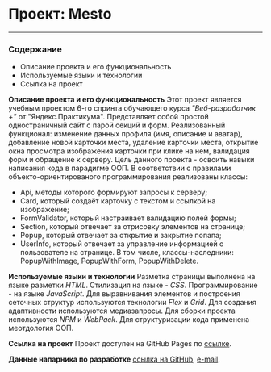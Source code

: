 # Проект: Mesto
-------------------------------

### Содержание
* Описание проекта и его функциональность
* Используемые языки и технологии
* Ссылка на проект


**Описание проекта и его функциональность**
Этот проект является учебным проектом 6-го спринта обучающего курса _"Веб-разработчик +"_ от "Яндекс.Практикума".
Представляет собой простой одностраничный сайт с парой секций и форм.
Реализованный функционал: изменение данных профиля (имя, описание и аватар), добавление новой карточки места, удаление карточки места, открытие окна просмотра изображения карточки при клике на нем, валидация форм и обращение к серверу.
Цель данного проекта - освоить навыки написания кода в парадигме ООП. В соответствии с правилами объекто-ориентированого программирования реализованы классы:
- Api, методы которого формируют запросы к серверу;
- Card, который создаёт карточку с текстом и ссылкой на изображение;
- FormValidator, который настраивает валидацию полей формы;
- Section, который отвечает за отрисовку элементов на странице;
- Popup, который отвечает за открытие и закрытие попапа;
- UserInfo, который отвечает за управление информацией о пользователе на странице.
В том числе, классы-наследники: PopupWithImage, PopupWithForm, PopupWithDelete.

**Используемые языки и технологии**
Разметка страницы выполнена на языке разметки _HTML_. Стилизация на языке - _CSS_. Программирование - на языке _JavaScript_.
Для выравнивания элементов и построения сеточных структур используются технологии _Flex_ и _Grid_.
Для создания адаптивности используются медиазапросы.
Для сборки проекта используются _NPM_ и _WebPack_.
Для структуризации кода применена меотдология ООП.

**Ссылка на проект**
Проект доступен на GitHub Pages по [ссылке](https://alexeykondratjev.github.io/mesto-project/).

**Данные напарника по разработке**
[ссылка на GitHub](https://github.com/Kartinkartin), [e-mail](kartin_life@mail.ru).
